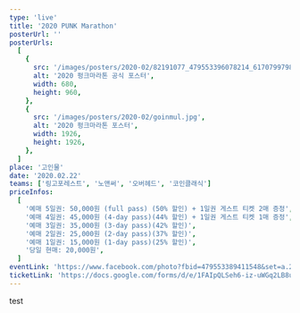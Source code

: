 ```yaml
---
type: 'live'
title: '2020 PUNK Marathon'
posterUrl: ''
posterUrls:
  [
    {
      src: '/images/posters/2020-02/82191077_479553396078214_6170799798740844544_o.jpg',
      alt: '2020 펑크마라톤 공식 포스터',
      width: 680,
      height: 960,
    },
    {
      src: '/images/posters/2020-02/goinmul.jpg',
      alt: '2020 펑크마라톤 포스터',
      width: 1926,
      height: 1926,
    },
  ]
place: '고인물'
date: '2020.02.22'
teams: ['링고포레스트', '노앤써', '오버헤드', '코인클래식']
priceInfos:
  [
    '예매 5일권: 50,000원 (full pass) (50% 할인) + 1일권 게스트 티켓 2매 증정',
    '예매 4일권: 45,000원 (4-day pass)(44% 할인) + 1일권 게스트 티켓 1매 증정',
    '예매 3일권: 35,000원 (3-day pass)(42% 할인)',
    '예매 2일권: 25,000원 (2-day pass)(37% 할인)',
    '예매 1일권: 15,000원 (1-day pass)(25% 할인)',
    '당일 현매: 20,000원',
  ]
eventLink: 'https://www.facebook.com/photo?fbid=479553389411548&set=a.228266707873552'
ticketLink: 'https://docs.google.com/forms/d/e/1FAIpQLSeh6-iz-uWGq2LB8uvcSG6Wtm4QAAuBTmWy4hSU-WKa19Bd9w/viewform?vc=0&c=0&w=1&fbclid=IwAR0ajB3k7KoW-QwAzET_UBUEPWIBONWar7ZN1DdCOFecboytpY3fY2bMqfw'
---
```


test
